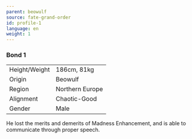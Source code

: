 ```yaml
---
parent: beowulf
source: fate-grand-order
id: profile-1
language: en
weight: 1
---
```


### Bond 1

<table>
  <tr><td>Height/Weight</td><td>186cm, 81kg</td></tr>
  <tr><td>Origin</td><td>Beowulf</td></tr>
  <tr><td>Region</td><td>Northern Europe</td></tr>
  <tr><td>Alignment</td><td>Chaotic-Good</td></tr>
  <tr><td>Gender</td><td>Male</td></tr>
</table>

He lost the merits and demerits of Madness Enhancement, and is able to communicate through proper speech.
